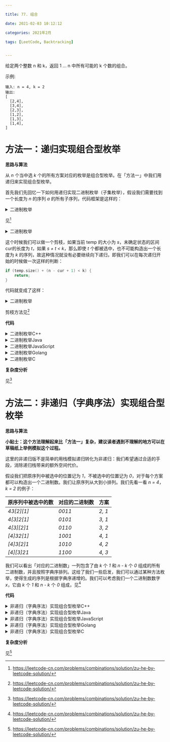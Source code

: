 ```yaml
---

title: 77. 组合

date: 2021-02-03 10:12:12

categories: 2021年2月

tags: [LeetCode, Backtracking]


---
```


给定两个整数 n 和 k，返回 1 ... n 中所有可能的 k 个数的组合。
 
<!-- more -->


示例:

    输入: n = 4, k = 2
    输出:
    [
      [2,4],
      [3,4],
      [2,3],
      [1,2],
      [1,3],
      [1,4],
    ]


# 方法一：递归实现组合型枚举

**思路与算法**

从 *n* 个当中选 *k* 个的所有方案对应的枚举是组合型枚举。在「方法一」中我们用递归来实现组合型枚举。

首先我们先回忆一下如何用递归实现二进制枚举（子集枚举），假设我们需要找到一个长度为 *n* 的序列 *a* 的所有子序列，代码框架是这样的：
<details>
    <summary>二进制枚举</summary>

```cpp [demo1-C++]
vector<int> temp;
void dfs(int cur, int n) {
    if (cur == n + 1) {
        // 记录答案
        // ...
        return;
    }
    // 考虑选择当前位置
    temp.push_back(cur);
    dfs(cur + 1, n, k);
    temp.pop_back();
    // 考虑不选择当前位置
    dfs(cur + 1, n, k);
}
```
</details>

见[^1]

<details>
    <summary>二进制枚举</summary>

```cpp [demo2-C++]
vector<int> temp;
void dfs(int cur, int n) {
    // 记录合法的答案
    if (temp.size() == k) {
        ans.push_back(temp);
        return;
    }
    // cur == n + 1 的时候结束递归
    if (cur == n + 1) {
        return;
    }
    // 考虑选择当前位置
    temp.push_back(cur);
    dfs(cur + 1, n, k);
    temp.pop_back();
    // 考虑不选择当前位置
    dfs(cur + 1, n, k);
}
```

</details>


这个时候我们可以做一个剪枝，如果当前 temp 的大小为 *s*，未确定状态的区间cur的长度为 *t*，如果 *s + t < k*，那么即使 *t* 个都被选中，也不可能构造出一个长度为 *k* 的序列，故这种情况就没有必要继续向下递归，即我们可以在每次递归开始的时候做一次这样的判断：

```cpp [demo3-C++]
if (temp.size() + (n - cur + 1) < k) {
    return;
}
```

代码就变成了这样：

<details>
    <summary>二进制枚举</summary>

```cpp [demo4-C++]
vector<int> temp;
void dfs(int cur, int n) {
    // 剪枝：temp 长度加上区间 [cur, n] 的长度小于 k，不可能构造出长度为 k 的 temp
    if (temp.size() + (n - cur + 1) < k) {
        return;
    }
    // 记录合法的答案
    if (temp.size() == k) {
        ans.push_back(temp);
        return;
    }
    // cur == n + 1 的时候结束递归
    if (cur == n + 1) {
        return;
    }
    // 考虑选择当前位置
    temp.push_back(cur);
    dfs(cur + 1, n, k);
    temp.pop_back();
    // 考虑不选择当前位置
    dfs(cur + 1, n, k);
}
```

</details>

剪枝方法见[^1]

**代码**

<details>
    <summary>二进制枚举C++</summary>

```cpp [sol1-C++]
class Solution {
public:
    vector<int> temp;
    vector<vector<int>> ans;

    void dfs(int cur, int n, int k) {
        // 剪枝：temp 长度加上区间 [cur, n] 的长度小于 k，不可能构造出长度为 k 的 temp
        if (temp.size() + (n - cur + 1) < k) {
            return;
        }
        // 记录合法的答案
        if (temp.size() == k) {
            ans.push_back(temp);
            return;
        }
        // 考虑选择当前位置
        temp.push_back(cur);
        dfs(cur + 1, n, k);
        temp.pop_back();
        // 考虑不选择当前位置
        dfs(cur + 1, n, k);
    }

    vector<vector<int>> combine(int n, int k) {
        dfs(1, n, k);
        return ans;
    }
};
```


</details>

<details>
    <summary>二进制枚举Java</summary>

```Java [sol1-Java]
class Solution {
    List<Integer> temp = new ArrayList<Integer>();
    List<List<Integer>> ans = new ArrayList<List<Integer>>();

    public List<List<Integer>> combine(int n, int k) {
        dfs(1, n, k);
        return ans;
    }

    public void dfs(int cur, int n, int k) {
        // 剪枝：temp 长度加上区间 [cur, n] 的长度小于 k，不可能构造出长度为 k 的 temp
        if (temp.size() + (n - cur + 1) < k) {
            return;
        }
        // 记录合法的答案
        if (temp.size() == k) {
            ans.add(new ArrayList<Integer>(temp));
            return;
        }
        // 考虑选择当前位置
        temp.add(cur);
        dfs(cur + 1, n, k);
        temp.remove(temp.size() - 1);
        // 考虑不选择当前位置
        dfs(cur + 1, n, k);
    }
}
```

</details>

<details>
    <summary>二进制枚举JavaScript</summary>

```JavaScript [sol1-JavaScript]
var combine = function(n, k) {
    const ans = [];
    const dfs = (cur, n, k, temp) => {
        // 剪枝：temp 长度加上区间 [cur, n] 的长度小于 k，不可能构造出长度为 k 的 temp
        if (temp.length + (n - cur + 1) < k) {
            return;
        }
        // 记录合法的答案
        if (temp.length == k) {
            ans.push(temp);
            return;
        }
        // 考虑选择当前位置
        dfs(cur + 1, n, k, [...temp, cur]);
        // 考虑不选择当前位置
        dfs(cur + 1, n, k, temp);
    }
    dfs(1, n, k, []);
    return ans;
};
```

</details>

<details>
    <summary>二进制枚举Golang</summary>

```go [sol1-Golang]
func combine(n int, k int) (ans [][]int) {
	temp := []int{}
	var dfs func(int)
	dfs = func(cur int) {
		// 剪枝：temp 长度加上区间 [cur, n] 的长度小于 k，不可能构造出长度为 k 的 temp
		if len(temp) + (n - cur + 1) < k {
			return
		}
		// 记录合法的答案
		if len(temp) == k {
			comb := make([]int, k)
			copy(comb, temp)
			ans = append(ans, comb)
			return
		}
		// 考虑选择当前位置
		temp = append(temp, cur)
		dfs(cur + 1)
		temp = temp[:len(temp)-1]
		// 考虑不选择当前位置
		dfs(cur + 1)
	}
	dfs(1)
	return
}
```

</details>

<details>
    <summary>二进制枚举C</summary>

```C [sol1-C]
int* temp;
int tempSize;

int** ans;
int ansSize;

void dfs(int cur, int n, int k) {
    // 剪枝：temp 长度加上区间 [cur, n] 的长度小于 k，不可能构造出长度为 k 的 temp
    if (tempSize + (n - cur + 1) < k) {
        return;
    }
    // 记录合法的答案
    if (tempSize == k) {
        int* tmp = malloc(sizeof(int) * k);
        for (int i = 0; i < k; i++) {
            tmp[i] = temp[i];
        }
        ans[ansSize++] = tmp;
        return;
    }
    // 考虑选择当前位置
    temp[tempSize++] = cur;
    dfs(cur + 1, n, k);
    tempSize--;
    // 考虑不选择当前位置
    dfs(cur + 1, n, k);
}

int** combine(int n, int k, int* returnSize, int** returnColumnSizes) {
    temp = malloc(sizeof(int) * k);
    ans = malloc(sizeof(int*) * 10001);
    tempSize = ansSize = 0;
    dfs(1, n, k);
    *returnSize = ansSize;
    *returnColumnSizes = malloc(sizeof(int) * ansSize);
    for (int i = 0; i < ansSize; i++) {
        (*returnColumnSizes)[i] = k;
    }
    return ans;
}
```

</details>

**复杂度分析**

见[^1]

# 方法二：非递归（字典序法）实现组合型枚举

**思路与算法**

**小贴士：这个方法理解起来比「方法一」复杂，建议读者遇到不理解的地方可以在草稿纸上举例模拟这个过程。**

这里的非递归版不是简单的用栈模拟递归转化为非递归：我们希望通过合适的手段，消除递归栈带来的额外空间代价。

假设我们把原序列中被选中的位置记为 *1*，不被选中的位置记为 *0*，对于每个方案都可以构造出一个二进制数。我们让原序列从大到小排列。我们先看一看 *n = 4*，*k = 2* 的例子：

| 原序列中被选中的数 | 对应的二进制数 | 方案   |
| ------------------ | -------------- | ------ |
| *43[2][1]*         | *0011*         | *2, 1* |
| *4[3]2[1]*         | *0101*         | *3, 1* |
| *4[3][2]1*         | *0110*         | *3, 2* |
| *[4]32[1]*         | *1001*         | *4, 1* |
| *[4]3[2]1*         | *1010*         | *4, 2* |
| *[4][3]21*         | *1100*         | *4, 3* |

我们可以看出「对应的二进制数」一列包含了由 *k* 个 *1* 和 *n - k* 个 *0* 组成的所有二进制数，并且按照字典序排列。这给了我们一些启发，我们可以通过某种方法枚举，使得生成的序列是根据字典序递增的。我们可以考虑我们一个二进制数数字 *x*，它由 *k* 个 *1* 和 *n - k* 个 *0* 组成，见[^1]

**代码**

<details>
    <summary>非递归（字典序法）实现组合型枚举C++</summary>

```cpp [sol2-C++]
class Solution {
public:
    vector<int> temp;
    vector<vector<int>> ans;

    vector<vector<int>> combine(int n, int k) {
        // 初始化
        // 将 temp 中 [0, k - 1] 每个位置 i 设置为 i + 1，即 [0, k - 1] 存 [1, k]
        // 末尾加一位 n + 1 作为哨兵
        for (int i = 1; i <= k; ++i) {
            temp.push_back(i);
        }
        temp.push_back(n + 1);
        
        int j = 0;
        while (j < k) {
            ans.emplace_back(temp.begin(), temp.begin() + k);
            j = 0;
            // 寻找第一个 temp[j] + 1 != temp[j + 1] 的位置 t
            // 我们需要把 [0, t - 1] 区间内的每个位置重置成 [1, t]
            while (j < k && temp[j] + 1 == temp[j + 1]) {
                temp[j] = j + 1;
                ++j;
            }
            // j 是第一个 temp[j] + 1 != temp[j + 1] 的位置
            ++temp[j];
        }
        return ans;
    }
};
```

</details>

<details>
    <summary>非递归（字典序法）实现组合型枚举Java</summary>

```Java [sol2-Java]
class Solution {
    List<Integer> temp = new ArrayList<Integer>();
    List<List<Integer>> ans = new ArrayList<List<Integer>>();

    public List<List<Integer>> combine(int n, int k) {
        List<Integer> temp = new ArrayList<Integer>();
        List<List<Integer>> ans = new ArrayList<List<Integer>>();
        // 初始化
        // 将 temp 中 [0, k - 1] 每个位置 i 设置为 i + 1，即 [0, k - 1] 存 [1, k]
        // 末尾加一位 n + 1 作为哨兵
        for (int i = 1; i <= k; ++i) {
            temp.add(i);
        }
        temp.add(n + 1);
        
        int j = 0;
        while (j < k) {
            ans.add(new ArrayList<Integer>(temp.subList(0, k)));
            j = 0;
            // 寻找第一个 temp[j] + 1 != temp[j + 1] 的位置 t
            // 我们需要把 [0, t - 1] 区间内的每个位置重置成 [1, t]
            while (j < k && temp.get(j) + 1 == temp.get(j + 1)) {
                temp.set(j, j + 1);
                ++j;
            }
            // j 是第一个 temp[j] + 1 != temp[j + 1] 的位置
            temp.set(j, temp.get(j) + 1);
        }
        return ans;
    }
}
```

</details>

<details>
    <summary>非递归（字典序法）实现组合型枚举JavaScript</summary>

```JavaScript [sol2-JavaScript]
var combine = function(n, k) {
    const temp = [];
    const ans = [];
    // 初始化
    // 将 temp 中 [0, k - 1] 每个位置 i 设置为 i + 1，即 [0, k - 1] 存 [1, k]
    // 末尾加一位 n + 1 作为哨兵
    for (let i = 1; i <= k; ++i) {
        temp.push(i);
    }
    temp.push(n + 1);
    
    let j = 0;
    while (j < k) {
        ans.push(temp.slice(0, k));
        j = 0;
        // 寻找第一个 temp[j] + 1 != temp[j + 1] 的位置 t
        // 我们需要把 [0, t - 1] 区间内的每个位置重置成 [1, t]
        while (j < k && temp[j] + 1 == temp[j + 1]) {
            temp[j] = j + 1;
            ++j;
        }
        // j 是第一个 temp[j] + 1 != temp[j + 1] 的位置
        ++temp[j];
    }
    return ans;
};
```

</details>

<details>
    <summary>非递归（字典序法）实现组合型枚举Golang</summary>

```go [sol2-Golang]
func combine(n int, k int) (ans [][]int) {
	// 初始化
	// 将 temp 中 [0, k - 1] 每个位置 i 设置为 i + 1，即 [0, k - 1] 存 [1, k]
	// 末尾加一位 n + 1 作为哨兵
	temp := []int{}
	for i := 1; i <= k; i++ {
		temp = append(temp, i)
	}
	temp = append(temp, n+1)

	for j := 0; j < k; {
		comb := make([]int, k)
		copy(comb, temp[:k])
		ans = append(ans, comb)
		// 寻找第一个 temp[j] + 1 != temp[j + 1] 的位置 t
		// 我们需要把 [0, t - 1] 区间内的每个位置重置成 [1, t]
		for j = 0; j < k && temp[j]+1 == temp[j+1]; j++ {
			temp[j] = j + 1
		}
		// j 是第一个 temp[j] + 1 != temp[j + 1] 的位置
		temp[j]++
	}
	return
}
```

</details>

<details>
    <summary>非递归（字典序法）实现组合型枚举C</summary>

```C [sol2-C]
int** combine(int n, int k, int* returnSize, int** returnColumnSizes) {
    int* temp = malloc(sizeof(int) * (k + 1));
    int tempSize = 0;

    int** ans = malloc(sizeof(int*) * 10001);
    int ansSize = 0;

    // 初始化
    // 将 temp 中 [0, k - 1] 每个位置 i 设置为 i + 1，即 [0, k - 1] 存 [1, k]
    // 末尾加一位 n + 1 作为哨兵
    for (int i = 1; i <= k; ++i) {
        temp[i - 1] = i;
    }
    temp[k] = n + 1;

    int j = 0;
    while (j < k) {
        int* tmp = malloc(sizeof(int) * k);
        for (int i = 0; i < k; i++) {
            tmp[i] = temp[i];
        }
        ans[ansSize++] = tmp;
        j = 0;
        // 寻找第一个 temp[j] + 1 != temp[j + 1] 的位置 t
        // 我们需要把 [0, t - 1] 区间内的每个位置重置成 [1, t]
        while (j < k && temp[j] + 1 == temp[j + 1]) {
            temp[j] = j + 1;
            ++j;
        }
        // j 是第一个 temp[j] + 1 != temp[j + 1] 的位置
        ++temp[j];
    }
    *returnSize = ansSize;
    *returnColumnSizes = malloc(sizeof(int) * ansSize);
    for (int i = 0; i < ansSize; i++) {
        (*returnColumnSizes)[i] = k;
    }
    return ans;
}
```

</details>

**复杂度分析**

见[^1]


[^1]:https://leetcode-cn.com/problems/combinations/solution/zu-he-by-leetcode-solution/